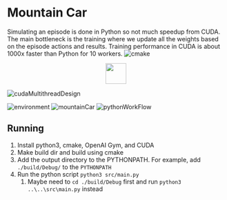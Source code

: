# Mountain Car

Simulating an episode is done in Python so not much speedup from CUDA. The main bottleneck is the training where we update all the weights based on the episode actions and results. Training performance in CUDA is about 1000x faster than Python for 10 workers.
![cmake](https://user-images.githubusercontent.com/94505781/153123897-be73e768-7ac5-4d6a-96ca-f1ccd19fe4b2.PNG)
<p align="center">
   <img src="https://user-images.githubusercontent.com/94505781/153123897-be73e768-7ac5-4d6a-96ca-f1ccd19fe4b2.PNG" width="48">
</p>

![cudaMultithreadDesign](https://user-images.githubusercontent.com/94505781/153123906-445bb055-32a5-4389-8c60-0ffbdee3cbd7.PNG)

![environment](https://user-images.githubusercontent.com/94505781/153123941-71a2faff-9b42-44cd-8a7a-0b49a289b682.PNG)
![mountainCar](https://user-images.githubusercontent.com/94505781/153123950-4b9db3e0-b58b-4dc2-a953-36e3578c9df6.PNG)
![pythonWorkFlow](https://user-images.githubusercontent.com/94505781/153123975-86ec864e-a063-43e7-a529-6bce47efdf74.PNG)

## Running

1. Install python3, cmake, OpenAI Gym, and CUDA
2. Make build dir and build using cmake
3. Add the output directory to the PYTHONPATH. For example, add `./build/Debug/` to the `PYTHONPATH`
4. Run the python script `python3 src/main.py`
   1. Maybe need to `cd ./build/Debug` first and run `python3 ..\..\src\main.py` instead 
